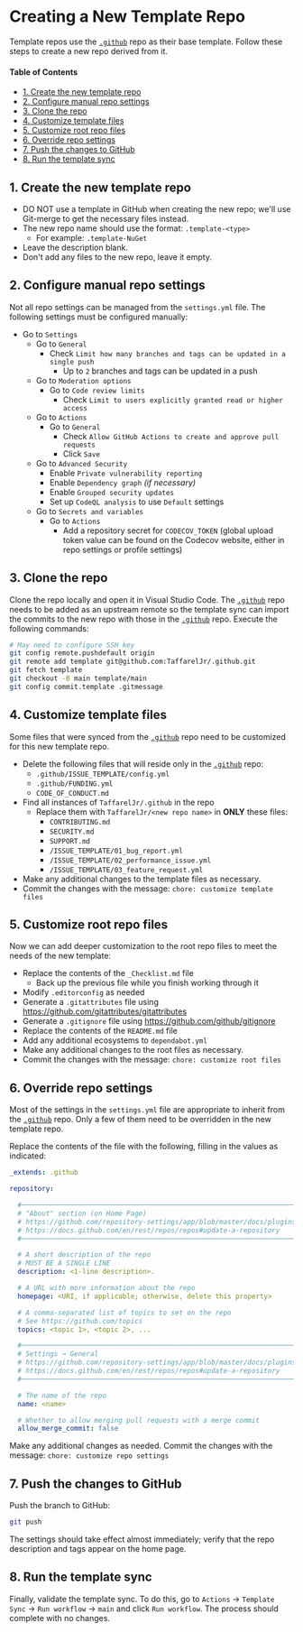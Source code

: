# Creating a New Template Repo <!-- omit in toc -->

Template repos use the [`.github`][template] repo
as their base template.
Follow these steps to create a new repo derived from it.

#### Table of Contents <!-- omit in toc -->

- [1. Create the new template repo](#1-create-the-new-template-repo)
- [2. Configure manual repo settings](#2-configure-manual-repo-settings)
- [3. Clone the repo](#3-clone-the-repo)
- [4. Customize template files](#4-customize-template-files)
- [5. Customize root repo files](#5-customize-root-repo-files)
- [6. Override repo settings](#6-override-repo-settings)
- [7. Push the changes to GitHub](#7-push-the-changes-to-github)
- [8. Run the template sync](#8-run-the-template-sync)

## 1. Create the new template repo

- DO NOT use a template in GitHub when creating the new repo;
  we'll use Git-merge to get the necessary files instead.
- The new repo name should use the format: `.template-<type>`
  - For example: `.template-NuGet`
- Leave the description blank.
- Don't add any files to the new repo, leave it empty.

## 2. Configure manual repo settings

Not all repo settings can be managed from the `settings.yml` file.
The following settings must be configured manually:

- Go to `Settings`
  - Go to `General`
    - Check `Limit how many branches and tags can be updated in a single push`
      - Up to `2` branches and tags can be updated in a push
  - Go to `Moderation options`
    - Go to `Code review limits`
      - Check `Limit to users explicitly granted read or higher access`
  - Go to `Actions`
    - Go to `General`
      - Check `Allow GitHub Actions to create and approve pull requests`
      - Click `Save`
  - Go to `Advanced Security`
    - Enable `Private vulnerability reporting`
    - Enable `Dependency graph` _(if necessary)_
    - Enable `Grouped security updates`
    - Set up `CodeQL analysis` to use `Default` settings
  - Go to `Secrets and variables`
    - Go to `Actions`
      - Add a repository secret for `CODECOV_TOKEN`
        (global upload token value can be found on the Codecov website,
        either in repo settings or profile settings)

## 3. Clone the repo

Clone the repo locally and open it in Visual Studio Code.
The [`.github`][template] repo needs to be added as an upstream remote
so the template sync can import the commits to the new repo
with those in the [`.github`][template] repo.
Execute the following commands:

```bash
# May need to configure SSH key
git config remote.pushdefault origin
git remote add template git@github.com:TaffarelJr/.github.git
git fetch template
git checkout -B main template/main
git config commit.template .gitmessage
```

## 4. Customize template files

Some files that were synced from the [`.github`][template] repo
need to be customized for this new template repo.

- Delete the following files that will
  reside only in the [`.github`][template] repo:
  - `.github/ISSUE_TEMPLATE/config.yml`
  - `.github/FUNDING.yml`
  - `CODE_OF_CONDUCT.md`
- Find all instances of `TaffarelJr/.github` in the repo
  - Replace them with `TaffarelJr/<new repo name>` in **ONLY** these files:
    - `CONTRIBUTING.md`
    - `SECURITY.md`
    - `SUPPORT.md`
    - `/ISSUE_TEMPLATE/01_bug_report.yml`
    - `/ISSUE_TEMPLATE/02_performance_issue.yml`
    - `/ISSUE_TEMPLATE/03_feature_request.yml`
- Make any additional changes to the template files as necessary.
- Commit the changes with the message: `chore: customize template files`

## 5. Customize root repo files

Now we can add deeper customization to the root repo files
to meet the needs of the new template:

- Replace the contents of the `_Checklist.md` file
  - Back up the previous file while you finish working through it
- Modify `.editorconfig` as needed
- Generate a `.gitattributes` file using https://github.com/gitattributes/gitattributes
- Generate a `.gitignore` file using https://github.com/github/gitignore
- Replace the contents of the `README.md` file
- Add any additional ecosystems to `dependabot.yml`
- Make any additional changes to the root files as necessary.
- Commit the changes with the message: `chore: customize root files`

## 6. Override repo settings

Most of the settings in the `settings.yml` file
are appropriate to inherit from the [`.github`][template] repo.
Only a few of them need to be overridden in the new template repo.

Replace the contents of the file with the following,
filling in the values as indicated:

```yaml
_extends: .github

repository:

  #─────────────────────────────────────────────────────────────────────────────
  # "About" section (on Home Page)
  # https://github.com/repository-settings/app/blob/master/docs/plugins/repository.md
  # https://docs.github.com/en/rest/repos/repos#update-a-repository
  #─────────────────────────────────────────────────────────────────────────────

  # A short description of the repo
  # MUST BE A SINGLE LINE
  description: <1-line description>.

  # A URL with more information about the repo
  homepage: <URI, if applicable; otherwise, delete this property>

  # A comma-separated list of topics to set on the repo
  # See https://github.com/topics
  topics: <topic 1>, <topic 2>, ...

  #─────────────────────────────────────────────────────────────────────────────
  # Settings → General
  # https://github.com/repository-settings/app/blob/master/docs/plugins/repository.md
  # https://docs.github.com/en/rest/repos/repos#update-a-repository
  #─────────────────────────────────────────────────────────────────────────────

  # The name of the repo
  name: <name>

  # Whether to allow merging pull requests with a merge commit
  allow_merge_commit: false
```

Make any additional changes as needed.
Commit the changes with the message: `chore: customize repo settings`

## 7. Push the changes to GitHub

Push the branch to GitHub:

```bash
git push
```

The settings should take effect almost immediately;
verify that the repo description and tags appear on the home page.

## 8. Run the template sync

Finally, validate the template sync.
To do this, go to `Actions` → `Template Sync` → `Run workflow` → `main`
and click `Run workflow`. The process should complete with no changes.

<!-- GitHub Repo URIs -->

[template]: https://github.com/TaffarelJr/.github

